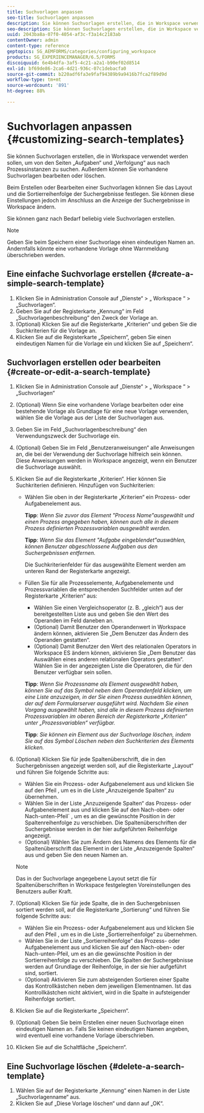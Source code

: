 ```yaml
---
title: Suchvorlagen anpassen
seo-title: Suchvorlagen anpassen
description: Sie können Suchvorlagen erstellen, die in Workspace verwendet werden sollen, um von den Seiten „Aufgaben“ und „Verfolgung“ aus nach Prozessinstanzen zu suchen. Außerdem können Sie vorhandene Suchvorlagen bearbeiten oder löschen.
seo-description: Sie können Suchvorlagen erstellen, die in Workspace verwendet werden sollen, um von den Seiten „Aufgaben“ und „Verfolgung“ aus nach Prozessinstanzen zu suchen. Außerdem können Sie vorhandene Suchvorlagen bearbeiten oder löschen.
uuid: 2043ba8a-07f0-4054-af3c-f3a14c2183ab
contentOwner: admin
content-type: reference
geptopics: SG_AEMFORMS/categories/configuring_workspace
products: SG_EXPERIENCEMANAGER/6.5/FORMS
discoiquuid: 6e4b4dfa-3af5-4c21-a2a1-b90ef02d8514
exl-id: bf69de86-2ca6-4d21-936c-07c1debacfa0
source-git-commit: b220adf6fa3e9faf94389b9a9416b7fca2f89d9d
workflow-type: tm+mt
source-wordcount: '891'
ht-degree: 88%

---
```


# Suchvorlagen anpassen {#customizing-search-templates}

Sie können Suchvorlagen erstellen, die in Workspace verwendet werden sollen, um von den Seiten „Aufgaben“ und „Verfolgung“ aus nach Prozessinstanzen zu suchen. Außerdem können Sie vorhandene Suchvorlagen bearbeiten oder löschen.

Beim Erstellen oder Bearbeiten einer Suchvorlagen können Sie das Layout und die Sortierreihenfolge der Suchergebnisse festlegen. Sie können diese Einstellungen jedoch im Anschluss an die Anzeige der Suchergebnisse in Workspace ändern.

Sie können ganz nach Bedarf beliebig viele Suchvorlagen erstellen.

>[!NOTE]
>
>Geben Sie beim Speichern einer Suchvorlage einen eindeutigen Namen an. Andernfalls könnte eine vorhandene Vorlage ohne Warnmeldung überschrieben werden.

## Eine einfache Suchvorlage erstellen {#create-a-simple-search-template}

1. Klicken Sie in Administration Console auf „Dienste“ > „ Workspace “ > „Suchvorlagen“.
1. Geben Sie auf der Registerkarte „Kennung“ im Feld „Suchvorlagenbeschreibung“ den Zweck der Vorlage an.
1. (Optional) Klicken Sie auf die Registerkarte „Kriterien“ und geben Sie die Suchkriterien für die Vorlage an.
1. Klicken Sie auf die Registerkarte „Speichern“, geben Sie einen eindeutigen Namen für die Vorlage ein und klicken Sie auf „Speichern“.

## Suchvorlagen erstellen oder bearbeiten  {#create-or-edit-a-search-template}

1. Klicken Sie in Administration Console auf „Dienste“ > „ Workspace “ > „Suchvorlagen“
1. (Optional) Wenn Sie eine vorhandene Vorlage bearbeiten oder eine bestehende Vorlage als Grundlage für eine neue Vorlage verwenden, wählen Sie die Vorlage aus der Liste der Suchvorlagen aus.
1. Geben Sie im Feld „Suchvorlagenbeschreibung“ den Verwendungszweck der Suchvorlage ein.
1. (Optional) Geben Sie im Feld „Benutzeranweisungen“ alle Anweisungen an, die bei der Verwendung der Suchvorlage hilfreich sein können. Diese Anweisungen werden in Workspace angezeigt, wenn ein Benutzer die Suchvorlage auswählt.
1. Klicken Sie auf die Registerkarte „Kriterien“. Hier können Sie Suchkriterien definieren. Hinzufügen von Suchkriterien:

   * Wählen Sie oben in der Registerkarte „Kriterien“ ein Prozess- oder Aufgabenelement aus.

      **Tipp**:  *Wenn Sie zuvor das Element &quot;Process Name&quot;ausgewählt und einen Prozess angegeben haben, können auch alle in diesem Prozess definierten Prozessvariablen ausgewählt werden.*

      **Tipp**:  *Wenn Sie das Element &quot;Aufgabe eingeblendet&quot;auswählen, können Benutzer abgeschlossene Aufgaben aus den Suchergebnissen entfernen.*

      Die Suchkriterienfelder für das ausgewählte Element werden am unteren Rand der Registerkarte angezeigt.

   * Füllen Sie für alle Prozesselemente, Aufgabenelemente und Prozessvariablen die entsprechenden Suchfelder unten auf der Registerkarte „Kriterien“ aus:

      * Wählen Sie einen Vergleichsoperator (z. B. „gleich“) aus der bereitgestellten Liste aus und geben Sie den Wert des Operanden im Feld daneben an.
      * (Optional) Damit Benutzer den Operandenwert in Workspace ändern können, aktivieren Sie „Dem Benutzer das Ändern des Operanden gestatten“.
      * (Optional) Damit Benutzer den Wert des relationalen Operators in Workspace ES ändern können, aktivieren Sie „Dem Benutzer das Auswählen eines anderen relationalen Operators gestatten“. Wählen Sie in der angezeigten Liste die Operatoren, die für den Benutzer verfügbar sein sollen.

      **Tipp**:  *Wenn Sie Prozessname als Element ausgewählt haben, können Sie auf das Symbol neben dem Operandenfeld klicken, um eine Liste anzuzeigen, in der Sie einen Prozess auswählen können, der auf dem Formularserver ausgeführt wird. Nachdem Sie einen Vorgang ausgewählt haben, sind alle in diesem Prozess definierten Prozessvariablen im oberen Bereich der Registerkarte „Kriterien“ unter „Prozessvariablen“ verfügbar.*

      **Tipp**:  *Sie können ein Element aus der Suchvorlage löschen, indem Sie auf das Symbol Löschen neben den Suchkriterien des Elements klicken.*


1. (Optional) Klicken Sie für jede Spaltenüberschrift, die in den Suchergebnissen angezeigt werden soll, auf die Registerkarte „Layout“ und führen Sie folgende Schritte aus:

   * Wählen Sie ein Prozess- oder Aufgabenelement aus und klicken Sie auf den Pfeil  , um es in die Liste „Anzuzeigende Spalten“ zu übernehmen.
   * Wählen Sie in der Liste „Anzuzeigende Spalten“ das Prozess- oder Aufgabenelement aus und klicken Sie auf den Nach-oben- oder Nach-unten-Pfeil´ , um es an die gewünschte Position in der Spaltenreihenfolge zu verschieben. Die Spaltenüberschriften der Suchergebnisse werden in der hier aufgeführten Reihenfolge angezeigt.
   * (Optional) Wählen Sie zum Ändern des Namens des Elements für die Spaltenüberschrift das Element in der Liste „Anzuzeigende Spalten“ aus und geben Sie den neuen Namen an.

   >[!NOTE]
   >
   >Das in der Suchvorlage angegebene Layout setzt die für Spaltenüberschriften in Workspace festgelegten Voreinstellungen des Benutzers außer Kraft.

1. (Optional) Klicken Sie für jede Spalte, die in den Suchergebnissen sortiert werden soll, auf die Registerkarte „Sortierung“ und führen Sie folgende Schritte aus:

   * Wählen Sie ein Prozess- oder Aufgabenelement aus und klicken Sie auf den Pfeil  , um es in die Liste „Sortierreihenfolge“ zu übernehmen.
   * Wählen Sie in der Liste „Sortierreihenfolge“ das Prozess- oder Aufgabenelement aus und klicken Sie auf den Nach-oben- oder Nach-unten-Pfeil, um es an die gewünschte Position in der Sortierreihenfolge zu verschieben. Die Spalten der Suchergebnisse werden auf Grundlage der Reihenfolge, in der sie hier aufgeführt sind, sortiert.
   * (Optional) Aktivieren Sie zum absteigenden Sortieren einer Spalte das Kontrollkästchen neben dem jeweiligen Elementnamen. Ist das Kontrollkästchen nicht aktiviert, wird in die Spalte in aufsteigender Reihenfolge sortiert.

1. Klicken Sie auf die Registerkarte „Speichern“.
1. (Optional) Geben Sie beim Erstellen einer neuen Suchvorlage einen eindeutigen Namen an. Falls Sie keinen eindeutigen Namen angeben, wird eventuell eine vorhandene Vorlage überschrieben.
1. Klicken Sie auf die Schaltfläche „Speichern“.

## Eine Suchvorlage löschen  {#delete-a-search-template}

1. Wählen Sie auf der Registerkarte „Kennung“ einen Namen in der Liste „Suchvorlagenname“ aus.
1. Klicken Sie auf „Diese Vorlage löschen“ und dann auf „OK“.
